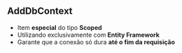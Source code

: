 ## AddDbContext

- Item **especial** do tipo **Scoped**
- Utilizando exclusivamente com **Entity Framework**
- Garante que a conexão só dura **até o fim da requisição**